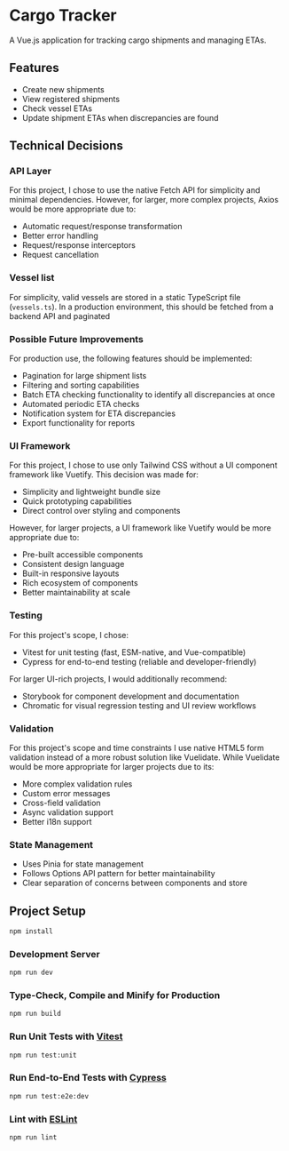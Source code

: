 # Cargo Tracker

A Vue.js application for tracking cargo shipments and managing ETAs.

## Features
- Create new shipments
- View registered shipments
- Check vessel ETAs
- Update shipment ETAs when discrepancies are found

## Technical Decisions

### API Layer
For this project, I chose to use the native Fetch API for simplicity and minimal dependencies. However, for larger, more complex projects, Axios would be more appropriate due to:
- Automatic request/response transformation
- Better error handling
- Request/response interceptors
- Request cancellation

### Vessel list
For simplicity, valid vessels are stored in a static TypeScript file (`vessels.ts`). In a production environment, this should be fetched from a backend API and paginated

### Possible Future Improvements
For production use, the following features should be implemented:
- Pagination for large shipment lists
- Filtering and sorting capabilities
- Batch ETA checking functionality to identify all discrepancies at once
- Automated periodic ETA checks
- Notification system for ETA discrepancies
- Export functionality for reports

### UI Framework
For this project, I chose to use only Tailwind CSS without a UI component framework like Vuetify. This decision was made for:
- Simplicity and lightweight bundle size
- Quick prototyping capabilities
- Direct control over styling and components

However, for larger projects, a UI framework like Vuetify would be more appropriate due to:
- Pre-built accessible components
- Consistent design language
- Built-in responsive layouts
- Rich ecosystem of components
- Better maintainability at scale

### Testing
For this project's scope, I chose:
- Vitest for unit testing (fast, ESM-native, and Vue-compatible)
- Cypress for end-to-end testing (reliable and developer-friendly)

For larger UI-rich projects, I would additionally recommend:
- Storybook for component development and documentation
- Chromatic for visual regression testing and UI review workflows

### Validation
For this project's scope and time constraints I use native HTML5 form validation instead of a more robust solution like Vuelidate. While Vuelidate would be more appropriate for larger projects due to its:
- More complex validation rules
- Custom error messages
- Cross-field validation
- Async validation support
- Better i18n support

### State Management
- Uses Pinia for state management
- Follows Options API pattern for better maintainability
- Clear separation of concerns between components and store

## Project Setup

```sh
npm install
```

### Development Server

```sh
npm run dev
```

### Type-Check, Compile and Minify for Production

```sh
npm run build
```

### Run Unit Tests with [Vitest](https://vitest.dev/)

```sh
npm run test:unit
```

### Run End-to-End Tests with [Cypress](https://www.cypress.io/)

```sh
npm run test:e2e:dev
```

### Lint with [ESLint](https://eslint.org/)

```sh
npm run lint
```
